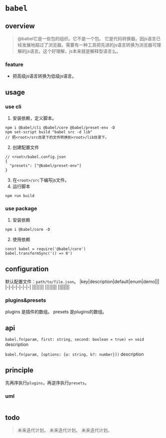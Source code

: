 # `babel`

## overview
> @babel它是一些包的组织。它不是一个包。
> 它是代码转换器。因js语言已经发展地超过了浏览器。需要有一种工具把先进的js语言转换为浏览器可理解的js语言。这个好理解，js本来就是解释型语言么。

### feature
- 把高级js语言转换为低级js语言。

## usage
### use cli
1. 安装依赖，定义脚本。
```
npm i @babel/cli @babel/core @babel/preset-env -D
npm set-script build "babel src -d lib"
// 把<root>/src目录下的文件转换到<root>/lib目录下。
```
2. 创建配置文件
```
// <root>/babel.config.json
{
  "presets": ["@babel/preset-env"]
}
```
3. 在`<root>/src`下编写js文件。
4. 运行脚本
```
npm run build
```

### use package
1. 安装依赖
```
npm i @babel/core -D
```
2. 使用依赖
```
const babel = require('@babel/core')
babel.transformSync('() => 0')
```

## configuration
默认配置文件：`path/to/file.json`。
|key|description|default|enum|demo|||
|-|-|-|-|-|-|-|
||||||||
||||||||
||||||||

### plugins&presets
plugins 是插件的数组。
presets 是plugins的数组。

## api
`babel.fn(param, first: string, second: boolean = true) => void`
description

`babel.fn(param, [options: {a: string, b?: number}])`
description

## principle
先再序执行`plugins`，再逆序执行`presets`。

### uml
```
```

## todo
> 未来迭代计划。
> 未来迭代计划。
> 未来迭代计划。